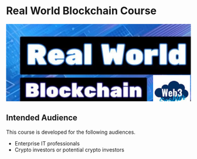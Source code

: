 # Real World Blockchain Course

![](assets/images/real-world-blockchain.png)


## Intended Audience

This course is developed for the following audiences.
* Enterprise IT professionals
* Crypto investors or potential crypto investors
